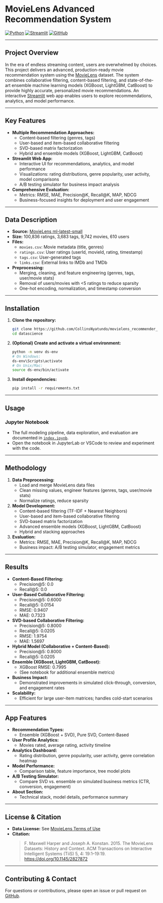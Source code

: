 

# MovieLens Advanced Recommendation System

[![Python](https://img.shields.io/badge/python-3.8%2B-blue.svg)](https://www.python.org/)
[![Streamlit](https://img.shields.io/badge/streamlit-%E2%9C%94%EF%B8%8F-brightgreen)](https://streamlit.io/)
[![GitHub](https://img.shields.io/badge/GitHub-Repo-blue?logo=github)](https://github.com/CollinsNyatundo/movielens_recommender_system)

---

## Project Overview

In the era of endless streaming content, users are overwhelmed by choices. This project delivers an advanced, production-ready movie recommendation system using the [MovieLens](https://grouplens.org/datasets/movielens/) dataset. The system combines collaborative filtering, content-based filtering, and state-of-the-art ensemble machine learning models (XGBoost, LightGBM, CatBoost) to provide highly accurate, personalized movie recommendations. An interactive [Streamlit](https://streamlit.io/) web app enables users to explore recommendations, analytics, and model performance.

---

## Key Features

- **Multiple Recommendation Approaches:**
  - Content-based filtering (genres, tags)
  - User-based and item-based collaborative filtering
  - SVD-based matrix factorization
  - Hybrid and ensemble models (XGBoost, LightGBM, CatBoost)
- **Streamlit Web App:**
  - Interactive UI for recommendations, analytics, and model performance
  - Visualizations: rating distributions, genre popularity, user activity, model comparisons
  - A/B testing simulator for business impact analysis
- **Comprehensive Evaluation:**
  - Metrics: RMSE, MAE, Precision@K, Recall@K, MAP, NDCG
  - Business-focused insights for deployment and user engagement

---

## Data Description

- **Source:** [MovieLens ml-latest-small](https://grouplens.org/datasets/movielens/)
- **Size:** 100,836 ratings, 3,683 tags, 9,742 movies, 610 users
- **Files:**
  - `movies.csv`: Movie metadata (title, genres)
  - `ratings.csv`: User ratings (userId, movieId, rating, timestamp)
  - `tags.csv`: User-generated tags
  - `links.csv`: External links to IMDb and TMDb
- **Preprocessing:**
  - Merging, cleaning, and feature engineering (genres, tags, user/movie stats)
  - Removal of users/movies with <5 ratings to reduce sparsity
  - One-hot encoding, normalization, and timestamp conversion

---

## Installation

1. **Clone the repository:**
   ```bash
   git clone https://github.com/CollinsNyatundo/movielens_recommender_system.git
   cd datascience
   ```
2. **(Optional) Create and activate a virtual environment:**
   ```bash
   python -m venv ds-env
   # On Windows:
   ds-env\Scripts\activate
   # On Unix/Mac:
   source ds-env/bin/activate
   ```
3. **Install dependencies:**
   ```bash
   pip install -r requirements.txt
   ```

---

## Usage

### Jupyter Notebook
- The full modeling pipeline, data exploration, and evaluation are documented in [`index.ipynb`](index.ipynb).
- Open the notebook in JupyterLab or VSCode to review and experiment with the code.

---

## Methodology

1. **Data Preprocessing:**
   - Load and merge MovieLens data files
   - Clean missing values, engineer features (genres, tags, user/movie stats)
   - Normalize ratings, reduce sparsity
2. **Model Development:**
   - Content-based filtering (TF-IDF + Nearest Neighbors)
   - User-based and item-based collaborative filtering
   - SVD-based matrix factorization
   - Advanced ensemble models (XGBoost, LightGBM, CatBoost)
   - Hybrid and stacking approaches
3. **Evaluation:**
   - Metrics: RMSE, MAE, Precision@K, Recall@K, MAP, NDCG
   - Business impact: A/B testing simulator, engagement metrics

---

## Results

- **Content-Based Filtering:**
  - Precision@5: 0.0
  - Recall@5: 0.0
- **User-Based Collaborative Filtering:**
  - Precision@5: 0.6000
  - Recall@5: 0.0154
  - RMSE: 0.9407
  - MAE: 0.7323
- **SVD-based Collaborative Filtering:**
  - Precision@5: 0.8000
  - Recall@5: 0.0205
  - RMSE: 1.9754
  - MAE: 1.5697
- **Hybrid Model (Collaborative + Content-Based):**
  - Precision@5: 0.8000
  - Recall@5: 0.0205
- **Ensemble (XGBoost, LightGBM, CatBoost):**
  - XGBoost RMSE: 0.7995
  - (See notebook for additional ensemble metrics)
- **Business Impact:**
  - Demonstrated improvements in simulated click-through, conversion, and engagement rates
- **Scalability:**
  - Efficient for large user-item matrices; handles cold-start scenarios

---

## App Features

- **Recommendation Types:**
  - Ensemble (XGBoost + SVD), Pure SVD, Content-Based
- **User Profile Analytics:**
  - Movies rated, average rating, activity timeline
- **Analytics Dashboard:**
  - Rating distribution, genre popularity, user activity, genre correlation heatmap
- **Model Performance:**
  - Comparison table, feature importance, tree model plots
- **A/B Testing Simulator:**
  - Compare SVD vs. ensemble on simulated business metrics (CTR, conversion, engagement)
- **About Section:**
  - Technical stack, model details, performance summary

---

## License & Citation

- **Data License:** See [MovieLens Terms of Use](https://grouplens.org/datasets/movielens/)
- **Citation:**
  > F. Maxwell Harper and Joseph A. Konstan. 2015. The MovieLens Datasets: History and Context. ACM Transactions on Interactive Intelligent Systems (TiiS) 5, 4: 19:1–19:19. https://doi.org/10.1145/2827872

---

## Contributing & Contact

For questions or contributions, please open an issue or pull request on [GitHub](https://github.com/CollinsNyatundo/movielens_recommender_system). 

